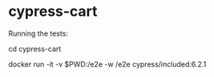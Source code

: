 # cypress-cart

Running the tests:

cd cypress-cart

docker run -it -v $PWD:/e2e -w /e2e cypress/included:6.2.1
